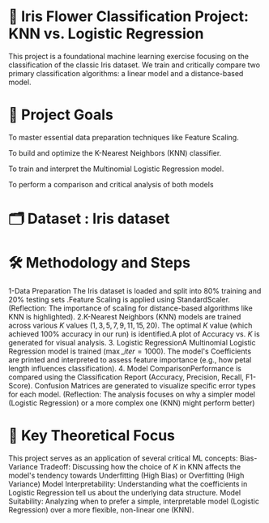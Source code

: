  # 🌸 Iris Flower Classification Project: KNN vs. Logistic Regression
 This project is a foundational machine learning exercise focusing on the classification of the classic Iris dataset.
 We train and critically compare two primary classification algorithms: a linear model and a distance-based model.
# 🎯 Project Goals
To master essential data preparation techniques like Feature Scaling.

To build and optimize the K-Nearest Neighbors (KNN) classifier.

To train and interpret the Multinomial Logistic Regression model.

To perform a comparison and critical analysis of both models 
# 🗂️ Dataset : Iris dataset

# 🛠️ Methodology and Steps
1-Data Preparation
The Iris dataset is loaded and split into $80\%$ training and $20\%$ testing sets
.Feature Scaling is applied using StandardScaler.(Reflection: The importance of scaling for distance-based algorithms like KNN is highlighted).
2.K-Nearest Neighbors (KNN) models are trained across various $K$ values ($1, 3, 5, 7, 9, 11, 15, 20$).
The optimal $K$ value (which achieved $100\%$ accuracy in our run) is identified.A plot of Accuracy vs. $K$ is generated for visual analysis.
3. Logistic RegressionA Multinomial Logistic Regression model is trained ($\max\_iter=1000$).
The model's Coefficients are printed and interpreted to assess feature importance (e.g., how petal length influences classification).
4. Model ComparisonPerformance is compared using the Classification Report (Accuracy, Precision, Recall, F1-Score).
 Confusion Matrices are generated to visualize specific error types for each model.
(Reflection: The analysis focuses on why a simpler model (Logistic Regression) or a more complex one (KNN) might perform better)
# 💭 Key Theoretical Focus
This project serves as an application of several critical ML concepts:
Bias-Variance Tradeoff: Discussing how the choice of $K$ in KNN affects the model's tendency towards Underfitting (High Bias) or Overfitting (High Variance)
Model Interpretability: Understanding what the coefficients in Logistic Regression tell us about the underlying data structure.
Model Suitability: Analyzing when to prefer a simple, interpretable model (Logistic Regression) over a more flexible, non-linear one (KNN).
